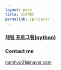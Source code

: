 ```yaml
---
layout: page
title: 프로젝트
permalink: /project/
---
```


### [채팅 프로그램(python)](https://namhyo01.github.io/project/chat)  



### Contact me

[namhyo01@naver.com](mailto:namhy0o1@naver.com)
